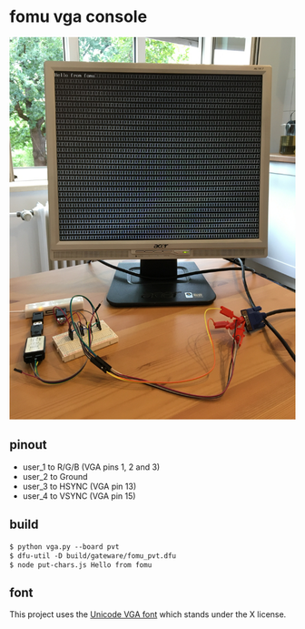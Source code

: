 # fomu vga console

![demo](https://raw.githubusercontent.com/hinzundcode/fomu-vga-console/master/demo.jpg)

## pinout

* user_1 to R/G/B (VGA pins 1, 2 and 3)
* user_2 to Ground
* user_3 to HSYNC (VGA pin 13) 
* user_4 to VSYNC (VGA pin 15)

## build

```
$ python vga.py --board pvt
$ dfu-util -D build/gateware/fomu_pvt.dfu
$ node put-chars.js Hello from fomu
```

## font

This project uses the [Unicode VGA font](http://www.inp.nsk.su./~bolkhov/files/fonts/univga/) which stands under the X license.

